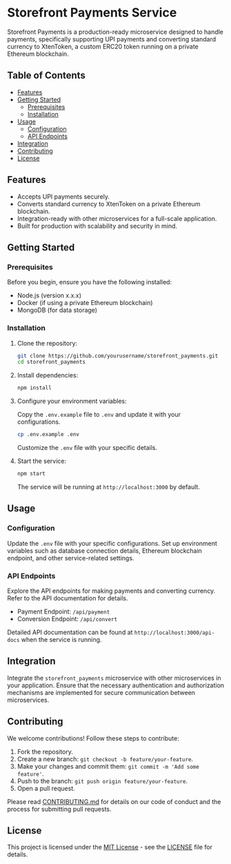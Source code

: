 # Storefront Payments Service

Storefront Payments is a production-ready microservice designed to handle payments, specifically supporting UPI payments and converting standard currency to XtenToken, a custom ERC20 token running on a private Ethereum blockchain.

## Table of Contents

- [Features](#features)
- [Getting Started](#getting-started)
  - [Prerequisites](#prerequisites)
  - [Installation](#installation)
- [Usage](#usage)
  - [Configuration](#configuration)
  - [API Endpoints](#api-endpoints)
- [Integration](#integration)
- [Contributing](#contributing)
- [License](#license)

## Features

- Accepts UPI payments securely.
- Converts standard currency to XtenToken on a private Ethereum blockchain.
- Integration-ready with other microservices for a full-scale application.
- Built for production with scalability and security in mind.

## Getting Started

### Prerequisites

Before you begin, ensure you have the following installed:

- Node.js (version x.x.x)
- Docker (if using a private Ethereum blockchain)
- MongoDB (for data storage)

### Installation

1. Clone the repository:

   ```bash
   git clone https://github.com/yourusername/storefront_payments.git
   cd storefront_payments
   ```

2. Install dependencies:

   ```bash
   npm install
   ```

3. Configure your environment variables:

   Copy the `.env.example` file to `.env` and update it with your configurations.

   ```bash
   cp .env.example .env
   ```

   Customize the `.env` file with your specific details.

4. Start the service:

   ```bash
   npm start
   ```

   The service will be running at `http://localhost:3000` by default.

## Usage

### Configuration

Update the `.env` file with your specific configurations. Set up environment variables such as database connection details, Ethereum blockchain endpoint, and other service-related settings.

### API Endpoints

Explore the API endpoints for making payments and converting currency. Refer to the API documentation for details.

- Payment Endpoint: `/api/payment`
- Conversion Endpoint: `/api/convert`

Detailed API documentation can be found at `http://localhost:3000/api-docs` when the service is running.

## Integration

Integrate the `storefront_payments` microservice with other microservices in your application. Ensure that the necessary authentication and authorization mechanisms are implemented for secure communication between microservices.

## Contributing

We welcome contributions! Follow these steps to contribute:

1. Fork the repository.
2. Create a new branch: `git checkout -b feature/your-feature`.
3. Make your changes and commit them: `git commit -m 'Add some feature'`.
4. Push to the branch: `git push origin feature/your-feature`.
5. Open a pull request.

Please read [CONTRIBUTING.md](CONTRIBUTING.md) for details on our code of conduct and the process for submitting pull requests.

## License

This project is licensed under the [MIT License](LICENSE) - see the [LICENSE](LICENSE) file for details.
